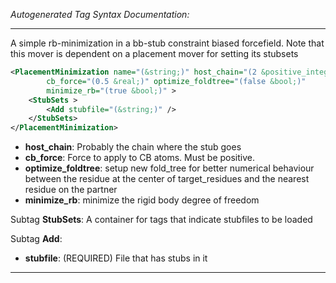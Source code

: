 <!-- THIS IS AN AUTOGENERATED FILE: Don't edit it directly, instead change the schema definition in the code itself. -->

_Autogenerated Tag Syntax Documentation:_

---
A simple rb-minimization in a bb-stub constraint biased forcefield. Note that this mover is dependent on a placement mover for setting its stubsets

```xml
<PlacementMinimization name="(&string;)" host_chain="(2 &positive_integer;)"
        cb_force="(0.5 &real;)" optimize_foldtree="(false &bool;)"
        minimize_rb="(true &bool;)" >
    <StubSets >
        <Add stubfile="(&string;)" />
    </StubSets>
</PlacementMinimization>
```

-   **host_chain**: Probably the chain where the stub goes
-   **cb_force**: Force to apply to CB atoms.  Must be positive.
-   **optimize_foldtree**: setup new fold_tree for better numerical behaviour between the residue at the center of target_residues and the nearest residue on the partner
-   **minimize_rb**: minimize the rigid body degree of freedom


Subtag **StubSets**:   A container for tags that indicate stubfiles to be loaded



Subtag **Add**:   

-   **stubfile**: (REQUIRED) File that has stubs in it

---
